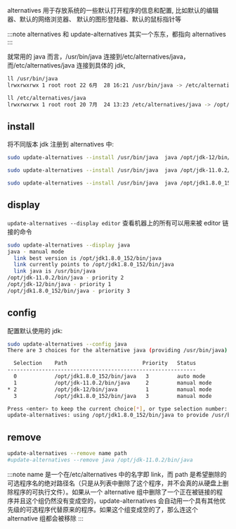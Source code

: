 alternatives 用于存放系统的一些默认打开程序的信息和配置, 比如默认的编辑器、默认的网络浏览器、 默认的图形登陆器、默认的鼠标指针等

:::note
alternatives 和 update-alternatives 其实一个东东，都指向 alternatives
:::

就常用的 java 而言，/usr/bin/java 连接到/etc/alternatives/java，而/etc/alternatives/java 连接到具体的 jdk,

```bash
ll /usr/bin/java
lrwxrwxrwx 1 root root 22 6月  28 16:21 /usr/bin/java -> /etc/alternatives/java*

ll /etc/alternatives/java
lrwxrwxrwx 1 root root 20 7月  24 13:23 /etc/alternatives/java -> /opt/jdk-12/bin/java*
```

## install

将不同版本 jdk 注册到 alternatives 中:

```bash
sudo update-alternatives --install /usr/bin/java  java /opt/jdk-12/bin/java 1

sudo update-alternatives --install /usr/bin/java  java /opt/jdk-11.0.2/bin/java 2

sudo update-alternatives --install /usr/bin/java  java /opt/jdk1.8.0_152/bin/java 3
```

## display

`update-alternatives --display editor` 查看机器上的所有可以用来被 editor 链接的命令

```bash
sudo update-alternatives --display java
java - manual mode
  link best version is /opt/jdk1.8.0_152/bin/java
  link currently points to /opt/jdk1.8.0_152/bin/java
  link java is /usr/bin/java
/opt/jdk-11.0.2/bin/java - priority 2
/opt/jdk-12/bin/java - priority 1
/opt/jdk1.8.0_152/bin/java - priority 3
```

## config

配置默认使用的 jdk:

```bash
sudo update-alternatives --config java
There are 3 choices for the alternative java (providing /usr/bin/java).

  Selection    Path                        Priority   Status
------------------------------------------------------------
  0            /opt/jdk1.8.0_152/bin/java   3         auto mode
  1            /opt/jdk-11.0.2/bin/java     2         manual mode
* 2            /opt/jdk-12/bin/java         1         manual mode
  3            /opt/jdk1.8.0_152/bin/java   3         manual mode

Press <enter> to keep the current choice[*], or type selection number: 3
update-alternatives: using /opt/jdk1.8.0_152/bin/java to provide /usr/bin/java (java) in manual mode
```

## remove

```bash
update-alternatives --remove name path
#update-alternatives --remove java /opt/jdk-11.0.2/bin/java
```

:::note
name 是一个在/etc/alternatives 中的名字即 link，而 path 是希望删除的可选程序名的绝对路径名（只是从列表中删除了这个程序，并不会真的从硬盘上删除程序的可执行文件）。如果从一个 alternative 组中删除了一个正在被链接的程序并且这个组仍然没有变成空的，update-alternatives 会自动用一个具有其他优先级的可选程序代替原来的程序。如果这个组变成空的了，那么连这个 alternative 组都会被移除
:::
